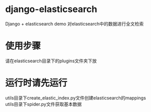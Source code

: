 # django-elasticsearch
Django + elasticsearch demo
对elasticsearch中的数据进行全文检索
# 使用步骤
请在elasticsearch目录下的plugins文件夹下放  
# 运行时请先运行
utils目录下create_elastic_index.py文件创建elasticsearch的mappings  
utils目录下spider.py文件获取基本数据

